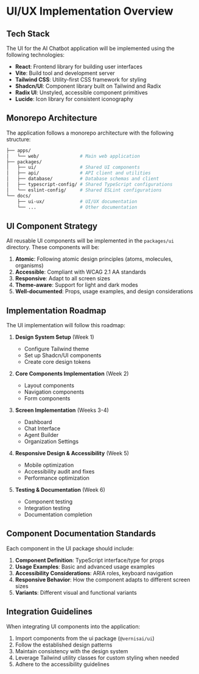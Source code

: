 # UI/UX Implementation Overview

## Tech Stack

The UI for the AI Chatbot application will be implemented using the following technologies:

- **React**: Frontend library for building user interfaces
- **Vite**: Build tool and development server
- **Tailwind CSS**: Utility-first CSS framework for styling
- **Shadcn/UI**: Component library built on Tailwind and Radix
- **Radix UI**: Unstyled, accessible component primitives
- **Lucide**: Icon library for consistent iconography

## Monorepo Architecture

The application follows a monorepo architecture with the following structure:

```bash
├── apps/
│   └── web/               # Main web application
├── packages/
│   ├── ui/                # Shared UI components
│   ├── api/               # API client and utilities
│   ├── database/          # Database schemas and client
│   ├── typescript-config/ # Shared TypeScript configurations
│   └── eslint-config/     # Shared ESLint configurations
└── docs/
    ├── ui-ux/             # UI/UX documentation
    └── ...                # Other documentation
```

## UI Component Strategy

All reusable UI components will be implemented in the `packages/ui` directory. These components will be:

1. **Atomic**: Following atomic design principles (atoms, molecules, organisms)
2. **Accessible**: Compliant with WCAG 2.1 AA standards
3. **Responsive**: Adapt to all screen sizes
4. **Theme-aware**: Support for light and dark modes
5. **Well-documented**: Props, usage examples, and design considerations

## Implementation Roadmap

The UI implementation will follow this roadmap:

1. **Design System Setup** (Week 1)

   - Configure Tailwind theme
   - Set up Shadcn/UI components
   - Create core design tokens

2. **Core Components Implementation** (Week 2)

   - Layout components
   - Navigation components
   - Form components

3. **Screen Implementation** (Weeks 3-4)

   - Dashboard
   - Chat Interface
   - Agent Builder
   - Organization Settings

4. **Responsive Design & Accessibility** (Week 5)

   - Mobile optimization
   - Accessibility audit and fixes
   - Performance optimization

5. **Testing & Documentation** (Week 6)
   - Component testing
   - Integration testing
   - Documentation completion

## Component Documentation Standards

Each component in the UI package should include:

1. **Component Definition**: TypeScript interface/type for props
2. **Usage Examples**: Basic and advanced usage examples
3. **Accessibility Considerations**: ARIA roles, keyboard navigation
4. **Responsive Behavior**: How the component adapts to different screen sizes
5. **Variants**: Different visual and functional variants

## Integration Guidelines

When integrating UI components into the application:

1. Import components from the ui package (`@vernisai/ui`)
2. Follow the established design patterns
3. Maintain consistency with the design system
4. Leverage Tailwind utility classes for custom styling when needed
5. Adhere to the accessibility guidelines
